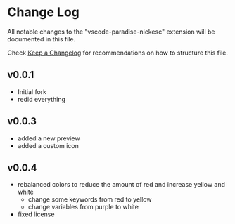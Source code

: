 # Change Log

All notable changes to the "vscode-paradise-nickesc" extension will be documented in this file.

Check [Keep a Changelog](http://keepachangelog.com/) for recommendations on how to structure this file.

## v0.0.1

- Initial fork
- redid everything

## v0.0.3

- added a new preview
- added a custom icon

## v0.0.4

- rebalanced colors to reduce the amount of red and increase yellow and white
    - change some keywords from red to yellow
    - change variables from purple to white
- fixed license


